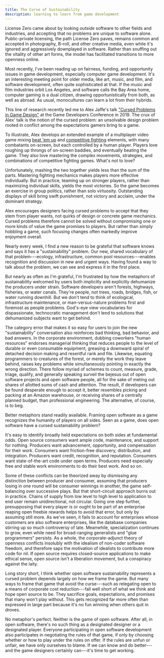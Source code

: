 ```yaml
---
title: The Curse of Sustainability
description: learning to learn from game development
---
```


License Zero came about by looking _outside_ software to other fields and industries, and accepting that no problems are unique to software alone.  Public-private licensing, the path License Zero paves, remains common and accepted in photography, B-roll, and other creative media, even while it's ignored and aggressively downplayed in software.  Rather than snuffing out the vitality of other art forms, the model has facilitated transitions to more openness online.

Most recently, I've been reading up on fairness, funding, and opportunity issues in game development, especially computer game development.  It's an interesting meeting point for older media, like art, music, and film, and software development, often quite sophisticated at that.  If the music and film industries orbit Los Angeles, and software calls the Bay Area home, computer gaming is a dual citizen, drawing opportunistically from both, as well as abroad.  As usual, monocultures can learn a lot from their hybrids.

This line of research recently led me to Alex Jaffe's talk ["Cursed Problems in Game Design"](https://www.youtube.com/watch?v=8uE6-vIi1rQ) at the Game Developers Conference in 2019.  The crux of Alex' talk is the notion of the cursed problem: an unsolvable design problem rooted in conflict among the expectations gamers bring to a game.

To illustrate, Alex develops an extended example of a multiplayer video game mixing [beat 'em up]([https://en.wikipedia.org/wiki/Beat_%27em_up](https://en.wikipedia.org/wiki/Beat_'em_up)) and [competitive fighting](https://en.wikipedia.org/wiki/Fighting_game) elements, with many combatants on-screen, but each controlled by a human player.  Players love roughing up throngs of on-screen baddies, and eventually beating the game.  They also love mastering the complex movements, strategies, and combinations of competitive fighting games.  What's not to love?

Unfortunately, mashing the two together yields less than the sum of the parts.  Mastering fighting mechanics makes players more effective individually.  But in practice, teaming up on stronger players, rather than maximizing individual skills, yields the most victories.  So the game becomes an exercise in group politics, rather than solo virtuosity.  Outstanding displays of skill bring swift punishment, not victory and acclaim, under the dominant strategy.

Alex encourages designers facing cursed problems to accept that they stem from player wants, not quirks of design or concrete game mechanics.  Cursed problems therefore cannot be solved without compromising one or more kinds of value the game promises to players.  But rather than simply hobbling a game, such focusing changes often markedly improve enjoyment overall.

Nearly every week, I find a new reason to be grateful that software knows and says it has a "sustainability" problem.  Our new, shared vocabulary of that problem---ecology, infrastructure, common pool resources---enables recognition and discussion in new and urgent ways.  Having found a way to talk about the problem, we can see and express it in the first place.

But nearly as often as I'm grateful, I'm frustrated by how the metaphors of sustainability welcomed by users both implicitly and explicitly dehumanize the producers under strain.  Software developers aren't forests, highways, fisheries, or water canals.  They're people, not trees, roads, bridges, fish, or water running downhill.  But we don't tend to think of ecological, infrastructure maintenance, or man-versus-nature problems first and foremost as people problems.  God's-eye view vocabularies for dispassionate, technocratic management don't lend to solutions that dehumanized subjects want to get behind.

The category error that makes it so easy for users to join the new "sustainability" conversation also reinforces bad thinking, bad behavior, and bad answers.  In the corporate environment, dubbing coworkers "human resources" endorses managerial thinking that reduces people to the level of durable or even consumable equipment, greasing a downward spiral of detached decision making and resentful rank and file.  Likewise, equating programmers to creatures of the forest, or merely the work they leave behind, raises key problems while simultaneously pointing in exactly the wrong direction.  There follow myriad of schemes to count, measure, grade, triage, qualify, and generally speaking surveil the bejesus out of open software projects and open software people, all for the sake of meting out shares of allotted sums of cash and attention.  The result, if developers can be found desperate enough to accept it, better resembles picking and packing at an Amazon warehouse, or receiving shares of a centrally planned budget, than professional engineering.  The alternative, of course, is to beg.

Better metaphors stand readily available.  Framing open software as a game recognizes the humanity of players on all sides.  Seen as a game, does open software have a cursed sustainability problem?

It's easy to identify broadly held expectations on both sides at fundamental odds.  Open source consumers want ample code, maintenance, and support for nothing.  Producers want advancement, opportunity, and compensation for their work.  Consumers want friction-free discovery, distribution, and integration.  Producers want credit, recognition, and reputation.  Consumers want state-of-the-art code under open terms.  Producers need especially free and stable work environments to do their best work.  And so on.

Some of these conflicts can be theorized away by dismissing any distinction between producer and consumer, assuming that producers losing in one round will be consumer winnings in another, the game self-balancing over successive plays.  But that short-circuit approach burns out in practice.  Chains of supply from low level to high level to application to end user remain unidirectional, not circular.  Going one step further, presupposing that every player is or ought to be part of an enterprise reaping open freebie rewards helps to avoid that error, but only by assuming still more.  As we've seen, it fails to account for enterprises whose customers are also software enterprises, like the database companies stirring up so much controversy of late.  Meanwhile, specialization continues to grow, even while need for broad-ranging generalists and "glue programmers" persists.  As a whole, the corporate-adjunct theory of openness conflicts insolubly with the idealism of non-coder software freedom, and therefore saps the motivation of idealists to contribute more code for nil.  If open source requires closed-source applications to make ethical sense, open source isn't a liberation movement, but a conspiracy against the laity.

Long story short, I think whether open software sustainability represents a cursed problem depends largely on how we frame the game.  But many ways to frame that game that avoid the curse---such as relegating open to a means of corporate cost reduction---fall well short of what we think and hope open source to be.  They sacrifice goals, expectations, and promises that many won't play without.  This gets recognized far more often than expressed in large part because it's no fun winning when others quit in droves.

No metaphor's perfect.  Neither is the game of open software.  After all, in open software, there's no such thing as a designated designer or a designated player.  Everyone participating in open software development also participates in negotiating the rules of that game, if only by choosing whether or how to play under the rules on offer.  If the rules are unfun or unfair, we have only ourselves to blame.  If we can know and do better---and the game designers certainly can---it's time to get working.